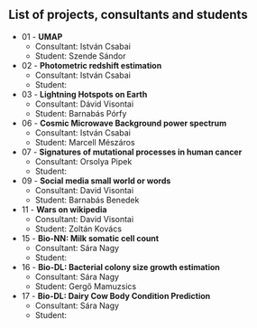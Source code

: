 ## List of projects, consultants and students

* 01 - **UMAP**
  * Consultant: István Csabai
  * Student: Szende Sándor
* 02 - **Photometric redshift estimation**
  * Consultant: István Csabai
  * Student: 
* 03 - **Lightning Hotspots on Earth**
  * Consultant: Dávid Visontai
  * Student: Barnabás Pórfy
* 06 - **Cosmic Microwave Background power spectrum** 
  * Consultant: István Csabai
  * Student: Marcell Mészáros
* 07 - **Signatures of mutational processes in human cancer** 
  * Consultant: Orsolya Pipek
  * Student: 
* 09 - **Social media small world or words** 
  * Consultant: David Visontai
  * Student: Barnabás Benedek
* 11 - **Wars on wikipedia** 
  * Consultant: David Visontai
  * Student: Zoltán Kovács
* 15 - **Bio-NN: Milk somatic cell count**
  * Consultant: Sára Nagy
  * Student: 
* 16 - **Bio-DL: Bacterial colony size growth estimation**
  * Consultant: Sára Nagy
  * Student: Gergő Mamuzsics 
* 17 - **Bio-DL: Dairy Cow Body Condition Prediction**
  * Consultant: Sára Nagy
  * Student: 
